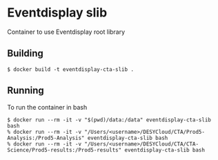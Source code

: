 # Eventdisplay slib

Container to use Eventdisplay root library

## Building

```
$ docker build -t eventdisplay-cta-slib .
```

## Running

To run the container in bash 

```
$ docker run --rm -it -v "$(pwd)/data:/data" eventdisplay-cta-slib bash
% docker run --rm -it -v "/Users/<username>/DESYCloud/CTA/Prod5-Analysis:/Prod5-Analysis" eventdisplay-cta-slib bash
% docker run --rm -it -v "/Users/<username>/DESYCloud/CTA/CTA-Science/Prod5-results:/Prod5-results" eventdisplay-cta-slib bash
```
